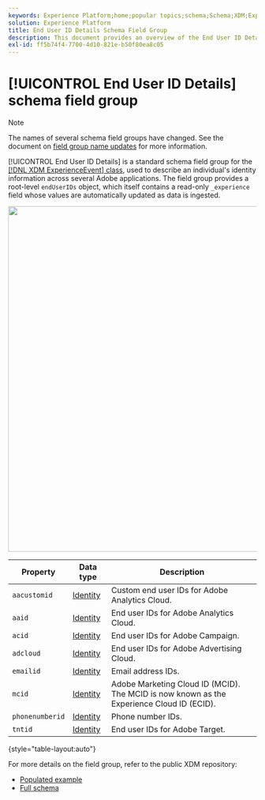 ```yaml
---
keywords: Experience Platform;home;popular topics;schema;Schema;XDM;ExperienceEvent;fields;schemas;Schemas;Schema design;field group;field group;enduserids;end-user;end user;ids;
solution: Experience Platform
title: End User ID Details Schema Field Group
description: This document provides an overview of the End User ID Details schema field group.
exl-id: ff5b74f4-7700-4d10-821e-b50f80ea8c05
---
```


# [!UICONTROL End User ID Details] schema field group

>[!NOTE]
>
>The names of several schema field groups have changed. See the document on [field group name updates](../name-updates.md) for more information.

[!UICONTROL End User ID Details] is a standard schema field group for the [[!DNL XDM ExperienceEvent] class](../../classes/experienceevent.md), used to describe an individual's identity information across several Adobe applications. The field group provides a root-level `endUserIDs` object, which itself contains a read-only `_experience` field whose values are automatically updated as data is ingested.

<img src='../../images/field-groups/enduserids.png' width=700 /><br />

| Property | Data type | Description |
| --- | --- | --- |
| `aacustomid` | [Identity](../../data-types/identity.md)  | Custom end user IDs for Adobe Analytics Cloud. |
| `aaid` | [Identity](../../data-types/identity.md) | End user IDs for Adobe Analytics Cloud. |
| `acid` | [Identity](../../data-types/identity.md) | End user IDs for Adobe Campaign. |
| `adcloud` | [Identity](../../data-types/identity.md) | End user IDs for Adobe Advertising Cloud. |
| `emailid` | [Identity](../../data-types/identity.md) | Email address IDs. |
| `mcid` | [Identity](../../data-types/identity.md) | Adobe Marketing Cloud ID (MCID). The MCID is now known as the Experience Cloud ID (ECID). |
| `phonenumberid` | [Identity](../../data-types/identity.md) | Phone number IDs. |
| `tntid` | [Identity](../../data-types/identity.md) | End user IDs for Adobe Target. |

{style="table-layout:auto"}

For more details on the field group, refer to the public XDM repository:

* [Populated example](https://github.com/adobe/xdm/blob/master/components/fieldgroups/experience-event/experienceevent-enduserids.example.1.json)
* [Full schema](https://github.com/adobe/xdm/blob/master/components/fieldgroups/experience-event/experienceevent-enduserids.schema.json)
